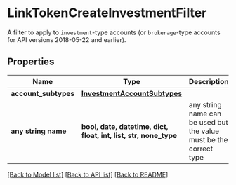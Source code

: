 # LinkTokenCreateInvestmentFilter

A filter to apply to `investment`-type accounts (or `brokerage`-type accounts for API versions 2018-05-22 and earlier).

## Properties
Name | Type | Description | Notes
------------ | ------------- | ------------- | -------------
**account_subtypes** | [**InvestmentAccountSubtypes**](InvestmentAccountSubtypes.md) |  | [optional] 
**any string name** | **bool, date, datetime, dict, float, int, list, str, none_type** | any string name can be used but the value must be the correct type | [optional]

[[Back to Model list]](../README.md#documentation-for-models) [[Back to API list]](../README.md#documentation-for-api-endpoints) [[Back to README]](../README.md)


